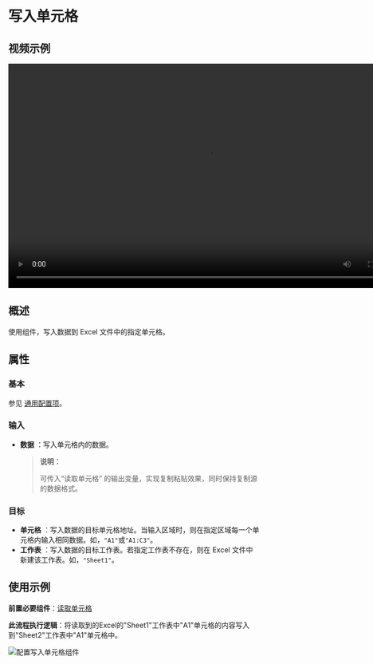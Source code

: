 # 写入单元格

## 视频示例

<video controls height='450px' width='800px' src="https://encooacademy.oss-cn-shanghai.aliyuncs.com/activity/WriteCell.mp4"></video>

## 概述

使用组件，写入数据到 Excel 文件中的指定单元格。

## 属性

### 基本

参见 [通用配置项](../Appendix/CommonConfigurationItems.md)。

### 输入

- **数据** ：写入单元格内的数据。

    >**说明：**
    >
    >可传入“读取单元格” 的输出变量，实现复制粘贴效果，同时保持复制源的数据格式。

### 目标

- **单元格** ：写入数据的目标单元格地址。当输入区域时，则在指定区域每一个单元格内输入相同数据。如，`"A1"`或`"A1:C3"`。
- **工作表** ：写入数据的目标工作表。若指定工作表不存在，则在 Excel 文件中新建该工作表。如，`"Sheet1"`。

## 使用示例

**前置必要组件**：[读取单元格](../OfficeExcel/ReadCell.md)

**此流程执行逻辑**：将读取到的Excel的"Sheet1"工作表中"A1"单元格的内容写入到"Sheet2"工作表中"A1"单元格中。

![配置写入单元格组件](https://docimages.blob.core.chinacloudapi.cn/images/Activities/ReadCell2.png)
